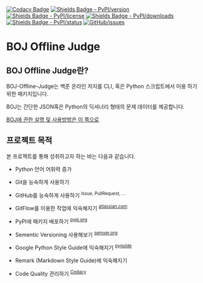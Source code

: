 <!-- Badges -->

[![Codacy Badge](https://app.codacy.com/project/badge/Grade/9c0158b110a54cce953d319d5f5b438d)](https://www.codacy.com/gh/Hepheir/BOJ-Offline-Judge/dashboard?utm_source=github.com&utm_medium=referral&utm_content=Hepheir/BOJ-Offline-Judge&utm_campaign=Badge_Grade)
[![Shields Badge - PyPI/version](https://img.shields.io/pypi/v/boj)](https://pypi.org/project/boj/)
[![Shields Badge - PyPI/license](https://img.shields.io/pypi/l/boj)](https://pypi.org/project/boj/)
[![Shields Badge - PyPI/downloads](https://img.shields.io/pypi/dm/boj)](https://pypi.org/project/boj/)
[![Shields Badge - PyPI/status](https://img.shields.io/pypi/status/boj)](https://pypi.org/project/boj/)
[![GitHub/issues](https://img.shields.io/github/issues/Hepheir/BOJ-Offline-Judge.svg)](https://github.com/Hepheir/BOJ-Offline-Judge/issues)

# BOJ Offline Judge

## BOJ Offline Judge란?

BOJ-Offline-Judge는 백준 온라인 저지를 CLI, 혹은 Python 스크립트에서 이용 하기 위한 패키지입니다.

BOJ는 간단한 JSON혹은 Python의 딕셔너리 형태의 문제 데이터를 제공합니다.

[BOJ에 관한 설명 및 사용방법은 이 쪽으로](./README_pypi.md)

## 프로젝트 목적

본 프로젝트를 통해 성취하고자 하는 바는 다음과 같습니다.

-   Python 언어 어휘력 증가

-   Git을 능숙하게 사용하기

-   GitHub를 능숙하게 사용하기
    <sup>Issue, PullRequest, ...</sup>

-   GitFlow를 이용한 작업에 익숙해지기
    <sup>[atlassian.com](https://www.atlassian.com/git/tutorials/comparing-workflows/gitflow-workflow)</sup>

-   PyPI에 패키지 배포하기
    <sup>[pypi.org](https://pypi.org/project/boj/)</sup>

-   Sementic Versioning 사용해보기
    <sup>[semver.org](https://semver.org/lang/ko/)</sup>

-   Google Python Style Guide에 익숙해지기
    <sup>[pyguide](https://google.github.io/styleguide/pyguide.html)</sup>

-   Remark (Markdown Style Guide)에 익숙해지기

-   Code Quality 관리하기
    <sup>[Codacy](https://app.codacy.com/gh/Hepheir/BOJ-Offline-Judge/dashboard?utm_source=github.com&utm_medium=referral&utm_content=Hepheir/BOJ-Offline-Judge&utm_campaign=Badge_Grade)</sup>
